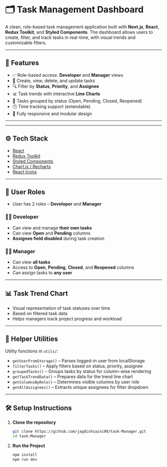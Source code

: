 # 🗂️ Task Management Dashboard

A clean, role-based task management application built with **Next.js**, **React**, **Redux Toolkit**, and **Styled Components**. The dashboard allows users to create, filter, and track tasks in real-time, with visual trends and customizable filters.

---

## 🚀 Features

- ✅ Role-based access: **Developer** and **Manager** views
- 📝 Create, view, delete, and update tasks
- 🔍 Filter by **Status**, **Priority**, and **Assignee**
- 📊 Task trends with interactive **Line Charts**
- 📂 Tasks grouped by status (Open, Pending, Closed, Reopened)
- 🕒 Time tracking support (extendable)
- 🎨 Fully responsive and modular design

---

---

## ⚙️ Tech Stack

- [React](https://reactjs.org/)
- [Redux Toolkit](https://redux-toolkit.js.org/)
- [Styled Components](https://styled-components.com/)
- [Chart.js / Recharts](https://recharts.org/)
- [React Icons](https://react-icons.github.io/react-icons/)

---

## 🔑 User Roles

- User has 2 roles – **Developer** and **Manager**

### 👨‍💻 Developer

- Can view and manage **their own tasks**
- Can view **Open** and **Pending** columns
- **Assignee field disabled** during task creation

### 👩‍💼 Manager

- Can view **all tasks**
- Access to **Open**, **Pending**, **Closed**, and **Reopened** columns
- Can assign tasks to **any user**

---

## 📊 Task Trend Chart

- Visual representation of task statuses over time
- Based on filtered task data
- Helps managers track project progress and workload

---

## 🧠 Helper Utilities

Utility functions in `utils/`:

- `getUserFromStorage()` – Parses logged-in user from localStorage
- `filterTasks()` – Apply filters based on status, priority, assignee
- `groupedTasks()` – Groups tasks by status for column-wise rendering
- `getTaskTrendData()` – Prepares data for the trend line chart
- `getColumnsByRole()` – Determines visible columns by user role
- `getAllAssignees()` – Extracts unique assignees for filter dropdown

---

## 🛠️ Setup Instructions

1. **Clone the repository**
   ```bash
   git clone https://github.com/jagdishsaini90/task-Manager.git
   cd task-Manager
   ```
2. **Run the Project**
   ```bash
   npm install
   npm run dev
   ```
